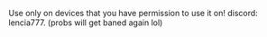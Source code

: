 Use only on devices that you have permission to use it on!
discord: lencia777. (probs will get baned again lol)
